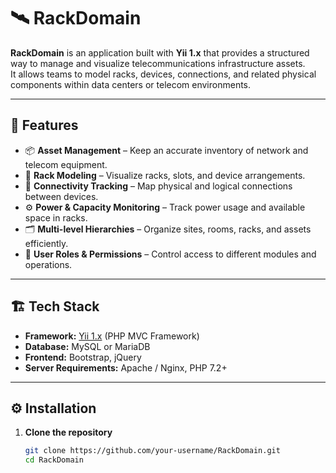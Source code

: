# 🛰️ RackDomain

**RackDomain** is an application built with **Yii 1.x** that provides a structured way to manage and visualize telecommunications infrastructure assets.  
It allows teams to model racks, devices, connections, and related physical components within data centers or telecom environments.

---

## 🚀 Features

- 📦 **Asset Management** – Keep an accurate inventory of network and telecom equipment.  
- 🧩 **Rack Modeling** – Visualize racks, slots, and device arrangements.  
- 🔌 **Connectivity Tracking** – Map physical and logical connections between devices.  
- ⚙️ **Power & Capacity Monitoring** – Track power usage and available space in racks.  
- 🗂️ **Multi-level Hierarchies** – Organize sites, rooms, racks, and assets efficiently.  
- 👥 **User Roles & Permissions** – Control access to different modules and operations.  

---

## 🏗️ Tech Stack

- **Framework:** [Yii 1.x](https://www.yiiframework.com/doc/guide/1.1/en) (PHP MVC Framework)  
- **Database:** MySQL or MariaDB  
- **Frontend:** Bootstrap, jQuery  
- **Server Requirements:** Apache / Nginx, PHP 7.2+  

---

## ⚙️ Installation

1. **Clone the repository**
   ```bash
   git clone https://github.com/your-username/RackDomain.git
   cd RackDomain
